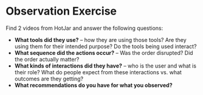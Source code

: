 # Observation Exercise

Find 2 videos from HotJar and answer the following questions:

* **What tools did they use?** – how they are using those tools? Are they using them for their intended purpose? Do the tools being used interact?
* **What sequence did the actions occur?** – Was the order disrupted? Did the order actually matter?
* **What kinds of interactions did they have?** – who is the user and what is their role? What do people expect from these interactions vs. what outcomes are they getting?
* **What recommendations do you have for what you observed?**
